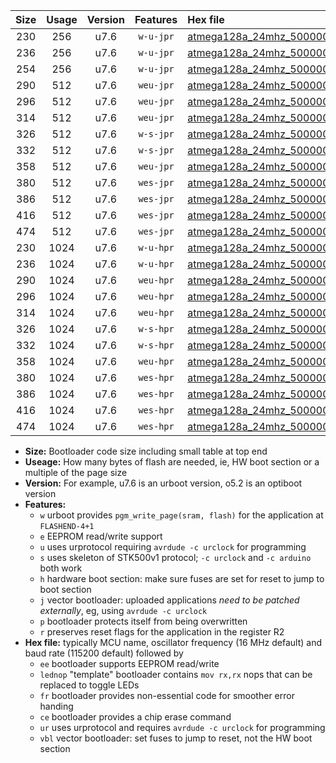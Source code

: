 |Size|Usage|Version|Features|Hex file|
|:-:|:-:|:-:|:-:|:--|
|230|256|u7.6|`w-u-jpr`|[atmega128a_24mhz_500000bps_ur_vbl.hex](https://raw.githubusercontent.com/stefanrueger/urboot/main/atmega128a_24mhz_500000bps_ur_vbl.hex)|
|236|256|u7.6|`w-u-jpr`|[atmega128a_24mhz_500000bps_lednop_ur_vbl.hex](https://raw.githubusercontent.com/stefanrueger/urboot/main/atmega128a_24mhz_500000bps_lednop_ur_vbl.hex)|
|254|256|u7.6|`w-u-jpr`|[atmega128a_24mhz_500000bps_lednop_fr_ur_vbl.hex](https://raw.githubusercontent.com/stefanrueger/urboot/main/atmega128a_24mhz_500000bps_lednop_fr_ur_vbl.hex)|
|290|512|u7.6|`weu-jpr`|[atmega128a_24mhz_500000bps_ee_ur_vbl.hex](https://raw.githubusercontent.com/stefanrueger/urboot/main/atmega128a_24mhz_500000bps_ee_ur_vbl.hex)|
|296|512|u7.6|`weu-jpr`|[atmega128a_24mhz_500000bps_ee_lednop_ur_vbl.hex](https://raw.githubusercontent.com/stefanrueger/urboot/main/atmega128a_24mhz_500000bps_ee_lednop_ur_vbl.hex)|
|314|512|u7.6|`weu-jpr`|[atmega128a_24mhz_500000bps_ee_lednop_fr_ur_vbl.hex](https://raw.githubusercontent.com/stefanrueger/urboot/main/atmega128a_24mhz_500000bps_ee_lednop_fr_ur_vbl.hex)|
|326|512|u7.6|`w-s-jpr`|[atmega128a_24mhz_500000bps_vbl.hex](https://raw.githubusercontent.com/stefanrueger/urboot/main/atmega128a_24mhz_500000bps_vbl.hex)|
|332|512|u7.6|`w-s-jpr`|[atmega128a_24mhz_500000bps_lednop_vbl.hex](https://raw.githubusercontent.com/stefanrueger/urboot/main/atmega128a_24mhz_500000bps_lednop_vbl.hex)|
|358|512|u7.6|`weu-jpr`|[atmega128a_24mhz_500000bps_ee_lednop_fr_ce_ur_vbl.hex](https://raw.githubusercontent.com/stefanrueger/urboot/main/atmega128a_24mhz_500000bps_ee_lednop_fr_ce_ur_vbl.hex)|
|380|512|u7.6|`wes-jpr`|[atmega128a_24mhz_500000bps_ee_vbl.hex](https://raw.githubusercontent.com/stefanrueger/urboot/main/atmega128a_24mhz_500000bps_ee_vbl.hex)|
|386|512|u7.6|`wes-jpr`|[atmega128a_24mhz_500000bps_ee_lednop_vbl.hex](https://raw.githubusercontent.com/stefanrueger/urboot/main/atmega128a_24mhz_500000bps_ee_lednop_vbl.hex)|
|416|512|u7.6|`wes-jpr`|[atmega128a_24mhz_500000bps_ee_lednop_fr_vbl.hex](https://raw.githubusercontent.com/stefanrueger/urboot/main/atmega128a_24mhz_500000bps_ee_lednop_fr_vbl.hex)|
|474|512|u7.6|`wes-jpr`|[atmega128a_24mhz_500000bps_ee_lednop_fr_ce_vbl.hex](https://raw.githubusercontent.com/stefanrueger/urboot/main/atmega128a_24mhz_500000bps_ee_lednop_fr_ce_vbl.hex)|
|230|1024|u7.6|`w-u-hpr`|[atmega128a_24mhz_500000bps_ur.hex](https://raw.githubusercontent.com/stefanrueger/urboot/main/atmega128a_24mhz_500000bps_ur.hex)|
|236|1024|u7.6|`w-u-hpr`|[atmega128a_24mhz_500000bps_lednop_ur.hex](https://raw.githubusercontent.com/stefanrueger/urboot/main/atmega128a_24mhz_500000bps_lednop_ur.hex)|
|290|1024|u7.6|`weu-hpr`|[atmega128a_24mhz_500000bps_ee_ur.hex](https://raw.githubusercontent.com/stefanrueger/urboot/main/atmega128a_24mhz_500000bps_ee_ur.hex)|
|296|1024|u7.6|`weu-hpr`|[atmega128a_24mhz_500000bps_ee_lednop_ur.hex](https://raw.githubusercontent.com/stefanrueger/urboot/main/atmega128a_24mhz_500000bps_ee_lednop_ur.hex)|
|314|1024|u7.6|`weu-hpr`|[atmega128a_24mhz_500000bps_ee_lednop_fr_ur.hex](https://raw.githubusercontent.com/stefanrueger/urboot/main/atmega128a_24mhz_500000bps_ee_lednop_fr_ur.hex)|
|326|1024|u7.6|`w-s-hpr`|[atmega128a_24mhz_500000bps.hex](https://raw.githubusercontent.com/stefanrueger/urboot/main/atmega128a_24mhz_500000bps.hex)|
|332|1024|u7.6|`w-s-hpr`|[atmega128a_24mhz_500000bps_lednop.hex](https://raw.githubusercontent.com/stefanrueger/urboot/main/atmega128a_24mhz_500000bps_lednop.hex)|
|358|1024|u7.6|`weu-hpr`|[atmega128a_24mhz_500000bps_ee_lednop_fr_ce_ur.hex](https://raw.githubusercontent.com/stefanrueger/urboot/main/atmega128a_24mhz_500000bps_ee_lednop_fr_ce_ur.hex)|
|380|1024|u7.6|`wes-hpr`|[atmega128a_24mhz_500000bps_ee.hex](https://raw.githubusercontent.com/stefanrueger/urboot/main/atmega128a_24mhz_500000bps_ee.hex)|
|386|1024|u7.6|`wes-hpr`|[atmega128a_24mhz_500000bps_ee_lednop.hex](https://raw.githubusercontent.com/stefanrueger/urboot/main/atmega128a_24mhz_500000bps_ee_lednop.hex)|
|416|1024|u7.6|`wes-hpr`|[atmega128a_24mhz_500000bps_ee_lednop_fr.hex](https://raw.githubusercontent.com/stefanrueger/urboot/main/atmega128a_24mhz_500000bps_ee_lednop_fr.hex)|
|474|1024|u7.6|`wes-hpr`|[atmega128a_24mhz_500000bps_ee_lednop_fr_ce.hex](https://raw.githubusercontent.com/stefanrueger/urboot/main/atmega128a_24mhz_500000bps_ee_lednop_fr_ce.hex)|

- **Size:** Bootloader code size including small table at top end
- **Useage:** How many bytes of flash are needed, ie, HW boot section or a multiple of the page size
- **Version:** For example, u7.6 is an urboot version, o5.2 is an optiboot version
- **Features:**
  + `w` urboot provides `pgm_write_page(sram, flash)` for the application at `FLASHEND-4+1`
  + `e` EEPROM read/write support
  + `u` uses urprotocol requiring `avrdude -c urclock` for programming
  + `s` uses skeleton of STK500v1 protocol; `-c urclock` and `-c arduino` both work
  + `h` hardware boot section: make sure fuses are set for reset to jump to boot section
  + `j` vector bootloader: uploaded applications *need to be patched externally*, eg, using `avrdude -c urclock`
  + `p` bootloader protects itself from being overwritten
  + `r` preserves reset flags for the application in the register R2
- **Hex file:** typically MCU name, oscillator frequency (16 MHz default) and baud rate (115200 default) followed by
  + `ee` bootloader supports EEPROM read/write
  + `lednop` "template" bootloader contains `mov rx,rx` nops that can be replaced to toggle LEDs
  + `fr` bootloader provides non-essential code for smoother error handing
  + `ce` bootloader provides a chip erase command
  + `ur` uses urprotocol and requires `avrdude -c urclock` for programming
  + `vbl` vector bootloader: set fuses to jump to reset, not the HW boot section
